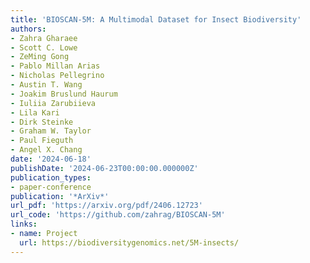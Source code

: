 ```yaml
---
title: 'BIOSCAN-5M: A Multimodal Dataset for Insect Biodiversity'
authors:
- Zahra Gharaee
- Scott C. Lowe
- ZeMing Gong
- Pablo Millan Arias
- Nicholas Pellegrino
- Austin T. Wang
- Joakim Bruslund Haurum
- Iuliia Zarubiieva
- Lila Kari
- Dirk Steinke
- Graham W. Taylor
- Paul Fieguth
- Angel X. Chang
date: '2024-06-18'
publishDate: '2024-06-23T00:00:00.000000Z'
publication_types:
- paper-conference
publication: '*ArXiv*'
url_pdf: 'https://arxiv.org/pdf/2406.12723'
url_code: 'https://github.com/zahrag/BIOSCAN-5M'
links:
- name: Project
  url: https://biodiversitygenomics.net/5M-insects/
---
```

